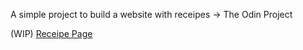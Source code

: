 A simple project to build a website with receipes -> The Odin Project 

(WIP) [Receipe Page](https://josephszy.github.io/odin-recipes/)
